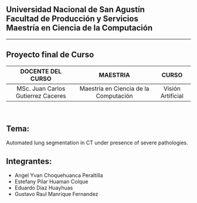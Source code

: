 ## Universidad Nacional de San Agustín <br/> Facultad de Producción  y Servicios<br/>  Maestría en Ciencia de la Computación 
<hr/>


## Proyecto final de Curso

| DOCENTE DEL CURSO | MAESTRIA | CURSO |
| :-: | :-: | :-: |
| MSc. Juan Carlos Gutierrez Caceres | Maestría en Ciencia de la Computación | Visión Artificial |
<br/>

## Tema:

Automated lung segmentation in CT under presence of severe pathologies.

## Integrantes:

- Angel Yvan Choquehuanca Peraltilla
- Estefany Pilar Huaman Colque
- Eduardo Diaz Huayhuas
- Gustavo Raul Manrique Fernandez
